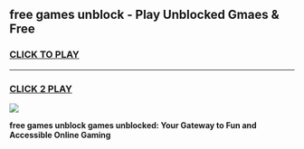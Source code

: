 
## free games unblock - Play Unblocked Gmaes & Free
<h3>
<a href="https://premium.freeplayer.one?title=free_games_unblock&ref=19F">CLICK TO PLAY</a></h3>
<hr>

<h3>
<a href="https://premium.freeplayer.one?title=free_games_unblock&ref=19F">CLICK 2 PLAY</a>
  
</h3>

<a href="https://premium.freeplayer.one?title=free_games_unblock&ref=19F/"><img src="https://clearcache.store/games.png"></a>


**free games unblock games unblocked: Your Gateway to Fun and Accessible Online Gaming**
